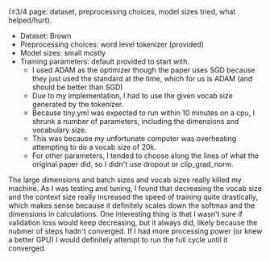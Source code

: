 (≤3/4 page: dataset, preprocessing choices, model sizes tried, what helped/hurt).

- Dataset: Brown
- Preprocessing choices: word level tokenizer (provided)
- Model sizes: small mostly
- Training parameters: default provided to start with.
    - I used ADAM as the optimizer though the paper uses SGD because they just used the standard at the time, which for us is ADAM (and should be better than SGD)
    - Due to my implementation, I had to use the given vocab size generated by the tokenizer. 
    - Because tiny.yml was expected to run within 10 minutes on a cpu, I shrunk a number of parameters, including the dimensions and vocabulary size. 
    - This was because my unfortunate computer was overheating attempting to do a vocab size of 20k.
    - For other parameters, I tended to choose along the lines of what the original paper did, so I didn't use dropout or clip_grad_norm. 

The large dimensions and batch sizes and vocab sizes really killed my machine. As I was testing and tuning, I found that decreasing the vocab size and the context size really increased the speed of training quite drastically, which makes sense because it definitely scales down the softmax and the dimensions in calculations. One interesting thing is that I wasn't sure if validation loss would keep decreasing, but it always did, likely because the nubmer of steps hadn't converged. If I had more processing power (or knew a better GPU) I would definitely attempt to run the full cycle until it converged.  